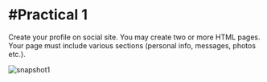 #Practical 1
============
Create your profile on social site. You may create two or more HTML pages. Your page must include various sections (personal info, messages, photos etc.).  


![snapshot1](https://cloud.githubusercontent.com/assets/17061657/13388265/96d1f0ba-dee4-11e5-907d-6189a21c96b2.PNG)

